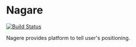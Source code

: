 Nagare
======

[![Build Status](https://travis-ci.org/tachibanakikaku/nagare.svg?branch=master)](https://travis-ci.org/tachibanakikaku/nagare)

Nagere provides platform to tell user's positioning.
